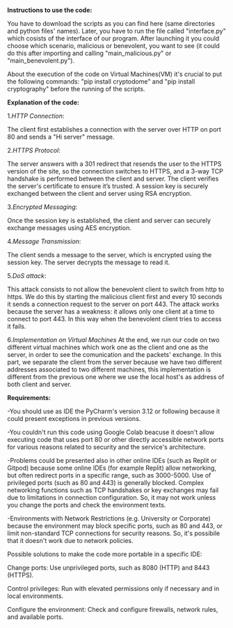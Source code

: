 **Instructions to use the code:**

You have to download the scripts as you can find here (same directories and python files' names). Later, you have to run the file called "interface.py" which cosists of the interface of our program. After launching it you could choose which scenario, malicious or benevolent, you want to see (it could do this after importing and calling "main_malicious.py" or "main_benevolent.py").

About the execution of the code on Virtual Machines(VM) it's crucial to put the following commands: "pip install cryptodome" and "pip install cryptography" before the running of the scripts.

**Explanation of the code:**

1._HTTP Connection_:

The client first establishes a connection with the server over HTTP on port 80 and sends a "Hi server" message.

2._HTTPS Protocol_:

The server answers with a 301 redirect that resends the user to the HTTPS version of the site, so the connection switches to HTTPS, and a 3-way TCP handshake is performed between the client and server. The client verifies the server's certificate to ensure it’s trusted. A session key is securely exchanged between the client and server using RSA encryption.

3._Encrypted Messaging_:

Once the session key is established, the client and server can securely exchange messages using AES encryption.

4._Message Transmission_:

The client sends a message to the server, which is encrypted using the session key. The server decrypts the message to read it.

5._DoS attack_:

This attack consists to not allow the benevolent client to switch from http to https. We do this by starting the malicious client first and every 10 seconds it sends a connection request to the server on port 443. The attack works because the server has a weakness: it allows only one client at a time to connect to port 443. In this way when the benevolent client tries to access it fails.

6._Implementation on Virtual Machines_
At the end, we run our code on two different virtual machines which work one as the client and one as the server, in order to see the comunication and the packets' exchange. In this part, we separate the client from the server because we have two different addresses associated to two different machines, this implementation is different from the previous one where we use the local host's as address of both client and server.

**Requirements:**

-You should use as IDE the PyCharm's version 3.12 or following because it could present exceptions in previous versions. 

-You couldn't run this code using Google Colab beacuse it doesn't allow executing code that uses port 80 or other directly accessible network ports for various reasons related to security and the service's architecture. 

-Problems could be presented also in other online IDEs (such as Replit or Gitpod) because some online IDEs (for example Replit) allow networking, but often redirect ports in a specific range, such as 3000-5000. Use of privileged ports (such as 80 and 443) is generally blocked. Complex networking functions such as TCP handshakes or key exchanges may fail due to limitations in connection configuration. So, it may not work unless you change the ports and check the environment texts.

-Environments with Network Restrictions (e.g. University or Corporate) because the environment may block specific ports, such as 80 and 443, or limit non-standard TCP connections for security reasons. So, it's possibile that it doesn't work due to network policies.

Possible solutions to make the code more portable in a specific IDE:

Change ports: Use unprivileged ports, such as 8080 (HTTP) and 8443 (HTTPS).

Control privileges: Run with elevated permissions only if necessary and in local environments.

Configure the environment: Check and configure firewalls, network rules, and available ports.
